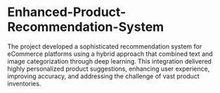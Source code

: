 # Enhanced-Product-Recommendation-System
The project developed a sophisticated recommendation system for eCommerce platforms using a hybrid approach that combined text and image categorization through deep learning. This integration delivered highly personalized product suggestions, enhancing user experience, improving accuracy, and addressing the challenge of vast product inventories.
